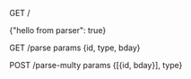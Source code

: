 GET /

{"hello from parser": true}

GET /parse
params {id, type, bday}

POST /parse-multy
params {[{id, bday}], type}
